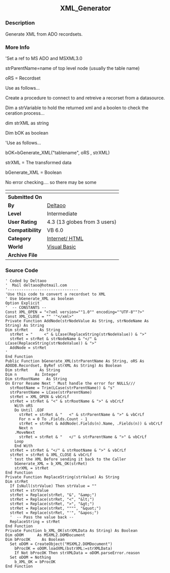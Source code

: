 ﻿<div align="center">

## XML\_Generator


</div>

### Description

Generate XML from ADO recordsets.
 
### More Info
 
'Set a ref to MS ADO and MSXML3.0

strParentName=name of top level node (usually the table name)

oRS = Recordset

Use as follows...

Create a procedure to connect to and retreive a recorset from a datasource.

Dim a strVariable to hold the returned xml and a boolen to check the ceration process...

dim strXML as string

Dim bOK as boolean

'Use as follows...

bOK=bGenerate_XML("tablename", oRS , strXML)

strXML = The transformed data

bGenerate_XML = Boolean

No error checking.... so there may be some


<span>             |<span>
---                |---
**Submitted On**   |
**By**             |[Deltaoo](https://github.com/Planet-Source-Code/PSCIndex/blob/master/ByAuthor/deltaoo.md)
**Level**          |Intermediate
**User Rating**    |4.3 (13 globes from 3 users)
**Compatibility**  |VB 6\.0
**Category**       |[Internet/ HTML](https://github.com/Planet-Source-Code/PSCIndex/blob/master/ByCategory/internet-html__1-34.md)
**World**          |[Visual Basic](https://github.com/Planet-Source-Code/PSCIndex/blob/master/ByWorld/visual-basic.md)
**Archive File**   |[](https://github.com/Planet-Source-Code/deltaoo-xml-generator__1-31557/archive/master.zip)





### Source Code

```
' Coded by Deltaoo
'  Mail deltaoo@hotmail.com
'-------------------------------
'Use this code to convert a recordset to XML
' Use bGenerate_XML as boolean
Option Explicit
'  -- CONSTANTS --
Const XML_OPEN = "<?xml version=""1.0"" encoding=""UTF-8""?>"
Const XML_CLOSE = "" '"</xml>"
Private Function AddNode(strNodeValue As String, strNodeName As String) As String
Dim strRet     As String
  strRet = "     <" & LCase(ReplaceString(strNodeValue)) & ">"
  strRet = strRet & strNodeName & "</" & LCase(ReplaceString(strNodeValue)) & ">"
  AddNode = strRet
'
End Function
Public Function bGenerate_XML(strParentName As String, oRS As ADODB.Recordset, ByRef strXML As String) As Boolean
Dim strRet     As String
Dim n        As Integer
Dim strRootName   As String
On Error Resume Next ' Must handle the error for NULLS///
  strRootName = Trim(LCase(strParentName)) & "s"
  strParentName = LCase(strParentName)
  strRet = XML_OPEN & vbCrLf
  strRet = strRet & "<" & strRootName & ">" & vbCrLf
    With oRS
    Do Until .EOF
      strRet = strRet & "   <" & strParentName & ">" & vbCrLf
      For n = 0 To .Fields.Count - 1
      strRet = strRet & AddNode(.Fields(n).Name, .Fields(n)) & vbCrLf
      Next n
    .MoveNext
      strRet = strRet & "   </" & strParentName & ">" & vbCrLf
    Loop
    End With
  strRet = strRet & "</" & strRootName & ">" & vbCrLf
  strRet = strRet & XML_CLOSE & vbCrLf
  ' test the XML Before sending it back to the Caller
    bGenerate_XML = b_XML_OK(strRet)
    strXML = strRet
End Function
Private Function ReplaceString(strValue) As String
Dim strRet
  If IsNull(strValue) Then strValue = ""
  strRet = strValue
  strRet = Replace(strRet, "&", "&amp;")
  strRet = Replace(strRet, "<", "&lt;")
  strRet = Replace(strRet, ">", "&gt;")
  strRet = Replace(strRet, """", "&quot;")
  strRet = Replace(strRet, "'", "&apos;")
  '  -- Pass the value back --
  ReplaceString = strRet
End Function
Private Function b_XML_OK(strXMLData As String) As Boolean
Dim oDOM      As MSXML2.DOMDocument
Dim bProcOK     As Boolean
  Set oDOM = CreateObject("MSXML2.DOMDocument")
    bProcOK = oDOM.loadXML(bstrXML:=strXMLData)
    If Not bProcOK Then strXMLData = oDOM.parseError.reason
  Set oDOM = Nothing
    b_XML_OK = bProcOK
End Function
```

